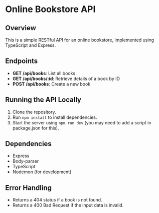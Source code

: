# Online Bookstore API

## Overview
This is a simple RESTful API for an online bookstore, implemented using TypeScript and Express.

## Endpoints
- **GET /api/books**: List all books
- **GET /api/books/:id**: Retrieve details of a book by ID
- **POST /api/books**: Create a new book

## Running the API Locally
1. Clone the repository.
2. Run `npm install` to install dependencies.
3. Start the server using `npm run dev` (you may need to add a script in package.json for this).

## Dependencies
- Express
- Body-parser
- TypeScript
- Nodemon (for development)

## Error Handling
- Returns a 404 status if a book is not found.
- Returns a 400 Bad Request if the input data is invalid.